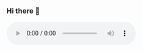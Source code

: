 ### Hi there 👋
![Welcome to my ａｅｓｔｈｅｔｉｃprofile](https://a.tumblr.com/tumblr_oat8zhArMY1u1vzz5o1.mp3)
<!--
**echel0nn/echel0nn** is a ✨ _special_ ✨ repository because its `README.md` (this file) appears on your GitHub profile.

Here are some ideas to get you started:

- 🔭 I’m currently working on ...
- 🌱 I’m currently learning ...
- 👯 I’m looking to collaborate on ...
- 🤔 I’m looking for help with ...
- 💬 Ask me about ...
- 📫 How to reach me: ...
- 😄 Pronouns: ...
- ⚡ Fun fact: ...
-->
